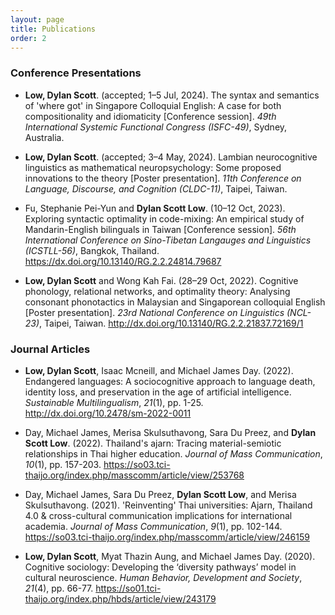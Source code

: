 ```yaml
---
layout: page
title: Publications
order: 2
---
```


### Conference Presentations

* <p class="citation-list"><b>Low, Dylan Scott</b>. (accepted; 1–5 Jul, 2024). The syntax and semantics of 'where got' in Singapore Colloquial English: A case for both compositionality and idiomaticity [Conference session]. <i>49th International Systemic Functional Congress (ISFC-49)</i>, Sydney, Australia.</p>

* <p class="citation-list"><b>Low, Dylan Scott</b>. (accepted; 3–4 May, 2024). Lambian neurocognitive linguistics as mathematical neuropsychology: Some proposed innovations to the theory [Poster presentation]. <i>11th Conference on Language, Discourse, and Cognition (CLDC-11)</i>, Taipei, Taiwan.</p>

* <p class="citation-list">Fu, Stephanie Pei-Yun and <b>Dylan Scott Low</b>. (10–12 Oct, 2023). Exploring syntactic optimality in code-mixing: An empirical study of Mandarin-English bilinguals in Taiwan [Conference session]. <i>56th International Conference on Sino-Tibetan Langauges and Linguistics (ICSTLL-56)</i>, Bangkok, Thailand. <a href="https://dx.doi.org/10.13140/RG.2.2.24814.79687" target="_blank" rel="noopener noreferrer">https://dx.doi.org/10.13140/RG.2.2.24814.79687</a> <i class="ai ai-open-access"></i></p>

* <p class="citation-list"><b>Low, Dylan Scott</b> and Wong Kah Fai. (28–29 Oct, 2022). Cognitive phonology, relational networks, and optimality theory: Analysing consonant phonotactics in Malaysian and Singaporean colloquial English [Poster presentation]. <i>23rd National Conference on Linguistics (NCL-23)</i>, Taipei, Taiwan. <a href="http://dx.doi.org/10.13140/RG.2.2.21837.72169/1" target="_blank" rel="noopener noreferrer">http://dx.doi.org/10.13140/RG.2.2.21837.72169/1</a> <i class="ai ai-open-access"></i></p>
  
### Journal Articles

* <p class="citation-list"><b>Low, Dylan Scott</b>, Isaac Mcneill, and Michael James Day. (2022). Endangered languages: A sociocognitive approach to language death, identity loss, and preservation in the age of artificial intelligence. <i>Sustainable Multilingualism</i>, <i>21</i>(1), pp. 1-25. <a href="http://dx.doi.org/10.2478/sm-2022-0011" target="_blank" rel="noopener noreferrer">http://dx.doi.org/10.2478/sm-2022-0011</a> <i class="ai ai-scopus"></i> <i class="ai ai-open-access"></i></p>

* <p class="citation-list">Day, Michael James, Merisa Skulsuthavong, Sara Du Preez, and <b>Dylan Scott Low</b>. (2022). Thailand's ajarn: Tracing material-semiotic relationships in Thai higher education. <i>Journal of Mass Communication</i>, <i>10</i>(1), pp. 157-203. <a href="https://so03.tci-thaijo.org/index.php/masscomm/article/view/253768" target="_blank" rel="noopener noreferrer">https://so03.tci-thaijo.org/index.php/masscomm/article/view/253768</a> <i class="ai ai-open-access"></i></p>

* <p class="citation-list">Day, Michael James, Sara Du Preez, <b>Dylan Scott Low</b>, and Merisa Skulsuthavong. (2021). 'Reinventing' Thai universities: Ajarn, Thailand 4.0 & cross-cultural communication implications for international academia. <i>Journal of Mass Communication</i>, <i>9</i>(1), pp. 102-144. <a href="https://so03.tci-thaijo.org/index.php/masscomm/article/view/246159" target="_blank" rel="noopener noreferrer">https://so03.tci-thaijo.org/index.php/masscomm/article/view/246159</a> <i class="ai ai-open-access"></i></p>

* <p class="citation-list"><b>Low, Dylan Scott</b>, Myat Thazin Aung, and Michael James Day. (2020). Cognitive sociology: Developing the ‘diversity pathways’ model in cultural neuroscience. <i>Human Behavior, Development and Society</i>, <i>21</i>(4), pp. 66-77. <a href="https://so01.tci-thaijo.org/index.php/hbds/article/view/243179" target="_blank" rel="noopener noreferrer">https://so01.tci-thaijo.org/index.php/hbds/article/view/243179</a> <i class="ai ai-open-access"></i></p>
